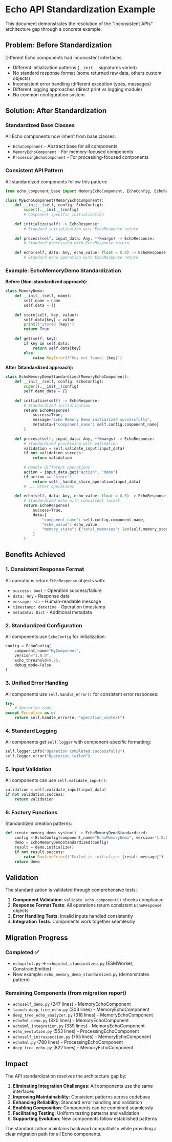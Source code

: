 # Echo API Standardization Example

This document demonstrates the resolution of the "Inconsistent APIs" architecture gap through a concrete example.

## Problem: Before Standardization

Different Echo components had inconsistent interfaces:
- Different initialization patterns (`__init__` signatures varied)
- No standard response format (some returned raw data, others custom objects)
- Inconsistent error handling (different exception types, messages)
- Different logging approaches (direct print vs logging module)
- No common configuration system

## Solution: After Standardization

### Standardized Base Classes

All Echo components now inherit from base classes:
- `EchoComponent` - Abstract base for all components
- `MemoryEchoComponent` - For memory-focused components  
- `ProcessingEchoComponent` - For processing-focused components

### Consistent API Pattern

All standardized components follow this pattern:

```python
from echo_component_base import MemoryEchoComponent, EchoConfig, EchoResponse

class MyEchoComponent(MemoryEchoComponent):
    def __init__(self, config: EchoConfig):
        super().__init__(config)
        # Component-specific initialization
        
    def initialize(self) -> EchoResponse:
        # Standard initialization with EchoResponse return
        
    def process(self, input_data: Any, **kwargs) -> EchoResponse:
        # Standard processing with EchoResponse return
        
    def echo(self, data: Any, echo_value: float = 0.0) -> EchoResponse:
        # Standard echo operation with EchoResponse return
```

### Example: EchoMemoryDemo Standardization

**Before (Non-standardized approach):**
```python
class MemoryDemo:
    def __init__(self, name):
        self.name = name
        self.data = {}
        
    def store(self, key, value):
        self.data[key] = value
        print(f"Stored {key}")
        return True
        
    def get(self, key):
        if key in self.data:
            return self.data[key]
        else:
            raise KeyError(f"Key not found: {key}")
```

**After (Standardized approach):**
```python
class EchoMemoryDemoStandardized(MemoryEchoComponent):
    def __init__(self, config: EchoConfig):
        super().__init__(config)
        self.demo_data = {}
        
    def initialize(self) -> EchoResponse:
        # Standardized initialization
        return EchoResponse(
            success=True,
            message="Echo Memory Demo initialized successfully",
            metadata={"component_name": self.config.component_name}
        )
        
    def process(self, input_data: Any, **kwargs) -> EchoResponse:
        # Standardized processing with validation
        validation = self.validate_input(input_data)
        if not validation.success:
            return validation
            
        # Handle different operations
        action = input_data.get("action", "demo")
        if action == "store":
            return self._handle_store_operation(input_data)
        # ... other operations
        
    def echo(self, data: Any, echo_value: float = 0.0) -> EchoResponse:
        # Standardized echo with consistent format
        return EchoResponse(
            success=True,
            data={
                "component_name": self.config.component_name,
                "echo_value": echo_value,
                "memory_state": {"total_memories": len(self.memory_store)}
            }
        )
```

## Benefits Achieved

### 1. Consistent Response Format
All operations return `EchoResponse` objects with:
- `success: bool` - Operation success/failure
- `data: Any` - Response data
- `message: str` - Human-readable message  
- `timestamp: datetime` - Operation timestamp
- `metadata: Dict` - Additional metadata

### 2. Standardized Configuration
All components use `EchoConfig` for initialization:
```python
config = EchoConfig(
    component_name="MyComponent",
    version="1.0.0", 
    echo_threshold=0.75,
    debug_mode=False
)
```

### 3. Unified Error Handling
All components use `self.handle_error()` for consistent error responses:
```python
try:
    # Operation code
except Exception as e:
    return self.handle_error(e, "operation_context")
```

### 4. Standard Logging
All components get `self.logger` with component-specific formatting:
```python
self.logger.info("Operation completed successfully")
self.logger.error("Operation failed")
```

### 5. Input Validation
All components can use `self.validate_input()`:
```python
validation = self.validate_input(input_data)
if not validation.success:
    return validation
```

### 6. Factory Functions
Standardized creation patterns:
```python
def create_memory_demo_system() -> EchoMemoryDemoStandardized:
    config = EchoConfig(component_name="EchoMemoryDemo", version="1.0.0")
    demo = EchoMemoryDemoStandardized(config)
    result = demo.initialize()
    if not result.success:
        raise RuntimeError(f"Failed to initialize: {result.message}")
    return demo
```

## Validation

The standardization is validated through comprehensive tests:

1. **Component Validation**: `validate_echo_component()` checks compliance
2. **Response Format Tests**: All operations return consistent `EchoResponse` objects
3. **Error Handling Tests**: Invalid inputs handled consistently
4. **Integration Tests**: Components work together seamlessly

## Migration Progress

### Completed ✅
- `echopilot.py` → `echopilot_standardized.py` (ESMWorker, ConstraintEmitter)
- New example: `echo_memory_demo_standardized.py` (demonstrates pattern)

### Remaining Components (from migration report)
- `echoself_demo.py` (247 lines) - MemoryEchoComponent
- `launch_deep_tree_echo.py` (303 lines) - MemoryEchoComponent 
- `deep_tree_echo_analyzer.py` (318 lines) - MemoryEchoComponent
- `echo9ml_demo.py` (320 lines) - MemoryEchoComponent
- `echo9ml_integration.py` (339 lines) - MemoryEchoComponent
- `echo_evolution.py` (553 lines) - ProcessingEchoComponent
- `echoself_introspection.py` (755 lines) - MemoryEchoComponent
- `echo9ml.py` (780 lines) - ProcessingEchoComponent
- `deep_tree_echo.py` (822 lines) - MemoryEchoComponent

## Impact

The API standardization resolves the architecture gap by:

1. **Eliminating Integration Challenges**: All components use the same interfaces
2. **Improving Maintainability**: Consistent patterns across codebase
3. **Enhancing Reliability**: Standard error handling and validation
4. **Enabling Composition**: Components can be combined seamlessly
5. **Facilitating Testing**: Uniform testing patterns and validation
6. **Supporting Evolution**: New components follow established patterns

The standardization maintains backward compatibility while providing a clear migration path for all Echo components.